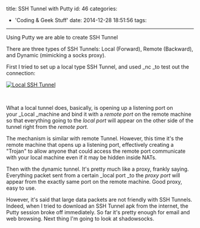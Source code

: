 title: SSH Tunnel with Putty
id: 46
categories:
  - 'Coding &amp; Geek Stuff'
date: 2014-12-28 18:51:56
tags:
---

Using Putty we are able to create SSH Tunnel

There are three types of SSH Tunnels: Local (Forward), Remote (Backward), and Dynamic (mimicking a socks proxy).

First I tried to set up a local type SSH Tunnel, and used _nc _to test out the connection:

[![Local SSH Tunnel](http://wordpress.jowos.moe/wp-content/uploads/2014/12/屏幕截图14-300x168.png)](http://wordpress.jowos.moe/wp-content/uploads/2014/12/屏幕截图14.png)

&nbsp;

What a local tunnel does, basically, is opening up a listening port on your _Local _machine and bind it with a _remote_ _port_ on the remote machine so that everything going to the _local port_ will appear on the other side of the tunnel right from the _remote port._

The mechanism is similar with remote Tunnel. However, this time it's the remote machine that opens up a listening port, effectively creating a "Trojan" to allow anyone that could access the remote port communicate with your local machine even if it may be hidden inside NATs.

Then with the dynamic tunnel. It's pretty much like a proxy, frankly saying. Everything packet sent from a certain _local port _to the _proxy port_ will appear from the exactly same port on the remote machine. Good proxy, easy to use.

However, it's said that large data packets are not friendly with SSH Tunnels. Indeed, when I tried to download an SSH Tunnel apk from the internet, the Putty session broke off immediately. So far it's pretty enough for email and web browsing. Next thing I'm going to look at shadowsocks.